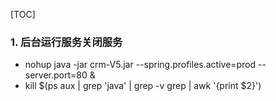 [TOC]

### 1. 后台运行服务关闭服务
- nohup  java -jar crm-V5.jar --spring.profiles.active=prod --server.port=80 &
- kill $(ps aux | grep 'java' | grep -v grep | awk '{print $2}')
